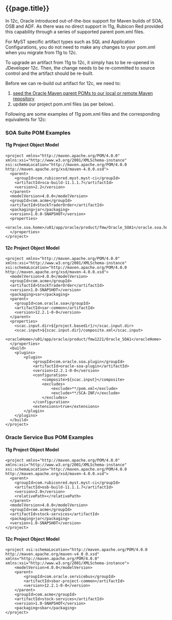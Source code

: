 ## {{page.title}}

In 12c, Oracle introduced out-of-the-box support for Maven builds of SOA, OSB and ADF. As there was no direct support in 11g, Rubicon Red provided this capability through a series of supported parent pom.xml files. 

For MyST specific artifact types such as SQL and Application Configurations, you do not need to make any changes to your pom.xml when you migrate from 11g to 12c.

To upgrade an artifact from 11g to 12c, it simply has to be re-opened in JDeveloper 12c. Then, the change needs to be re-committed to source control and the artifact should be re-built. 

Before we can re-build out artifact for 12c, we need to:
 1. [seed the Oracle Maven parent POMs to our local or remote Maven repository](maven-11g-to-12c.md)
 2. update our project pom.xml files (as per below).
 
Following are some examples of 11g pom.xml files and the corresponding equivalents for 12c:

### SOA Suite POM Examples

#### 11g Project Object Model

```
<project xmlns="http://maven.apache.org/POM/4.0.0" xmlns:xsi="http://www.w3.org/2001/XMLSchema-instance" xsi:schemaLocation="http://maven.apache.org/POM/4.0.0 http://maven.apache.org/xsd/maven-4.0.0.xsd">
  <parent>
    <groupId>com.rubiconred.myst.myst-ci</groupId>
    <artifactId>sca-build-11.1.1.7</artifactId>
    <version>2.2</version>
  </parent>
  <modelVersion>4.0.0</modelVersion>
  <groupId>com.acme</groupId>
  <artifactId>StockTraderOrder</artifactId>
  <packaging>jar</packaging>
  <version>1.0.0-SNAPSHOT</version>  
  <properties>
    <oracle.soa.home>/u01/app/oracle/product/fmw/Oracle_SOA1</oracle.soa.home>
  </properties>
</project>
```

#### 12c Project Object Model

```
<project xmlns="http://maven.apache.org/POM/4.0.0" xmlns:xsi="http://www.w3.org/2001/XMLSchema-instance" xsi:schemaLocation="http://maven.apache.org/POM/4.0.0 http://maven.apache.org/xsd/maven-4.0.0.xsd">
  <modelVersion>4.0.0</modelVersion>
  <groupId>com.acme</groupId>
  <artifactId>StockTraderOrder</artifactId>
  <version>1.0-SNAPSHOT</version>
  <packaging>sar</packaging>
  <parent>
    <groupId>com.oracle.soa</groupId>
    <artifactId>sar-common</artifactId>
    <version>12.2.1-0-0</version>
  </parent>
  <properties>
    <scac.input.dir>${project.basedir}/</scac.input.dir>
    <scac.input>${scac.input.dir}/composite.xml</scac.input>
    <oracleHome>/u01/app/oracle/product/fmw1221/Oracle_SOA1</oracleHome>
  </properties>
  <build>
    <plugins>
        <plugin>
            <groupId>com.oracle.soa.plugin</groupId>
            <artifactId>oracle-soa-plugin</artifactId>
            <version>12.2.1-0-0</version>
            <configuration>
                <composite>${scac.input}</composite>
                <excludes>
                    <exclude>**/pom.xml</exclude>
                    <exclude>**/SCA-INF/</exclude>
                </excludes>
            </configuration>
            <extensions>true</extensions>
        </plugin>
    </plugins>
  </build>
</project>
```

### Oracle Service Bus POM Examples

#### 11g Project Object Model

```
<project xmlns="http://maven.apache.org/POM/4.0.0" xmlns:xsi="http://www.w3.org/2001/XMLSchema-instance" xsi:schemaLocation="http://maven.apache.org/POM/4.0.0 http://maven.apache.org/xsd/maven-4.0.0.xsd">
  <parent>
    <groupId>com.rubiconred.myst.myst-ci</groupId>
    <artifactId>osb-build-11.1.1.7</artifactId>
    <version>2.0</version>
    <relativePath></relativePath>
  </parent>
  <modelVersion>4.0.0</modelVersion>
  <groupId>com.acme</groupId>
  <artifactId>stock-services</artifactId>
  <packaging>jar</packaging>
  <version>1.0-SNAPSHOT</version>
</project>
```

#### 12c Project Object Model

```
<project xsi:schemaLocation="http://maven.apache.org/POM/4.0.0 http://maven.apache.org/maven-v4_0_0.xsd" xmlns="http://maven.apache.org/POM/4.0.0" xmlns:xsi="http://www.w3.org/2001/XMLSchema-instance">
    <modelVersion>4.0.0</modelVersion>
    <parent>
        <groupId>com.oracle.servicebus</groupId>
        <artifactId>sbar-project-common</artifactId>
        <version>12.2.1-0-0</version>
    </parent>
    <groupId>com.acme</groupId>
    <artifactId>stock-services</artifactId>
    <version>1.0-SNAPSHOT</version>
    <packaging>sbar</packaging>
</project>
```